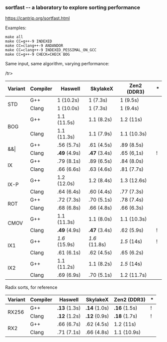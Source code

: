 ### sortfast -- a laboratory to explore sorting performance

<https://cantrip.org/sortfast.html>

Examples:
```
make all
make CC=g++-9 INDEXED
make CC=clang++-9 ANDANDOR
make CC=clang++-9 INDEXED_PESSIMAL_ON_GCC
make CC=g++-9 CHECK=CHECK BOG
```

Same input, same algorithm, varying performance:

 <table>
   <thead>
     <tr> <th> Variant </th>
       <th> Compiler </th>
       <th> Haswell </th>
       <th> SkylakeX </th>
       <th> Zen2 (DDR3) </th>
       <th> * </th>
     </tr>
   </thead>
   <tbody>
     <tr><td rowspan=2> STD  </td><td> G++ </td><td> 1 (10.2s) </td><td> 1 (7.3s) </td><td> 1 (9.5s) </td><td></td></tr>
     <tr><td>                        Clang </td><td> 1 (10.0s) </td><td> 1 (7.3s) </td><td> 1 (9.4s) </td><td></td></tr>
     <tr><td rowspan=2> BOG  </td><td> G++ </td><td> 1.1 (11.5s) </td><td> 1.1  (8.2s) </td><td> 1.2 (11s) </td><td></td></tr>
     <tr><td>                        Clang </td><td> 1.1 (11.3s) </td><td> 1.1  (7.9s) </td><td> 1.1 (10.3s) </td><td></td></tr>
     <tr><td rowspan=2> &&|  </td><td> G++ </td><td> .56  (5.7s) </td><td>  .61 (4.5s) </td><td> .89 (8.5s) </td><td></td></tr>
     <tr><td>                        Clang </td><td> <b>.49</b> (4.9s) </td><td> <b> .47</b> (3.4s) </td><td> .65 (6,1s) </td><td>!</td>/tr>
     <tr><td rowspan=2> IX   </td><td> G++ </td><td>  .79 (8.1s) </td><td>  .89 (6.5s) </td><td> .84 (8.0s) </td><td></td></tr>
     <tr><td>                        Clang </td><td>  .66 (6.6s) </td><td>  .63 (4.6s) </td><td> .81 (7.7s) </td><td></td></tr>
     <tr><td rowspan=2> IX-P </td><td> G++ </td><td> 1.2 (12.0s) </td><td>  1.2 (8.4s) </td><td> 1.3 (12.6s) </td><td></td></tr>
     <tr><td>                        Clang </td><td>  .64 (6.4s) </td><td>  .60 (4.4s) </td><td> .77 (7.3s) </td><td></td></tr>
     <tr><td rowspan=2> ROT  </td><td> G++ </td><td> .72  (7.3s) </td><td>  .70 (5.1s) </td><td> .78 (7.4s) </td><td></td></tr>
     <tr><td>                        Clang </td><td>  .68 (6.8s) </td><td>  .66 (4.8s) </td><td> .66 (6.3s) </td><td></td></tr>
     <tr><td rowspan=2> CMOV </td><td> G++ </td><td> 1.1 (11.3s) </td><td>  1.1 (8.0s) </td><td> 1.1 (10.3s) </td><td></td></tr>
     <tr><td>                        Clang </td><td> <b>.49</b> (4.9s)</td><td><b>.47</b> (3.4s) </td><td> .62 (5.9s) </td><td>!</td></tr>
     <tr><td rowspan=2> IX1  </td><td> G++ </td><td> <i>1.6</i> (15.9s) </td><td> <i>1.6</i> (11.8s) </td><td> <i>1.5</i> (14s) </td><td>!</td></tr>
     <tr><td>                        Clang </td><td>  .61 (6.1s) </td><td>  .62 (4.5s) </td><td> .65 (6.2s) </td><td></td></tr>
     <tr><td rowspan=2> IX2  </td><td> G++ </td><td> 1.1 (11.2s) </td><td>  1.1 (8.2s) </td><td> <i>1.5</i> (14s) </td><td></td></tr>
     <tr><td>                        Clang </td><td>  .69 (6.9s) </td><td> .70  (5.1s) </td><td> 1.2 (11.7s) </td><td></td></tr>
   </tbody>
 </table>

 Radix sorts, for reference
 <table>
   <thead>
     <tr> <th> Variant </th>
       <th> Compiler </th>
       <th> Haswell </th>
       <th> SkylakeX </th>
       <th> Zen2 (DDR3)</th>
       <th> * </th>
     </tr>
   </thead>
   <tbody>
     <tr><td rowspan=2> RX256</td><td> G++ </td><td> <b>.13</b> (1.3s) </td><td> <b>.14</b> (1.0s) </td><td> <b>.16</b> (1.5s)  </td><td>!</td></tr>
     <tr><td>                        Clang </td><td> <b>.12</b> (1.2s) </td><td> <b>.12</b> (0.9s) </td><td> <b>.18</b> (1.7s)  </td><td>!</td></tr>
     <tr><td rowspan=2> RX2  </td><td> G++ </td><td> .66 (6.7s) </td><td> .62 (4.5s) </td><td> 1.2 (11s)   </td><td></td></tr>
     <tr><td>                        Clang </td><td> .71 (7.1s) </td><td> .66 (4.8s) </td><td> 1.1 (10.9s) </td><td></td></tr>
   </tbody>
</table>
